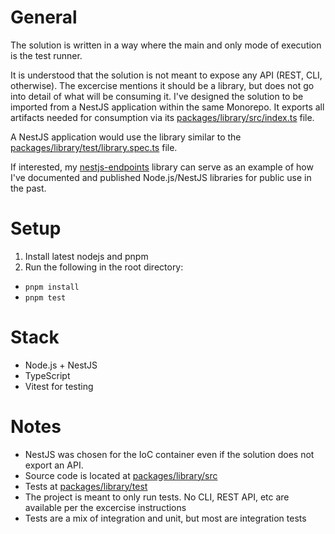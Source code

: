 # General

The solution is written in a way where the main and only mode of execution is the test runner.

It is understood that the solution is not meant to expose any API (REST, CLI, otherwise). The excercise mentions it should be a library, but does not go into detail of what will be consuming it. I've designed the solution to be imported from a NestJS application within the same Monorepo. It exports all artifacts needed for consumption via its [packages/library/src/index.ts](packages/library/src/index.ts) file.

A NestJS application would use the library similar to the [packages/library/test/library.spec.ts](packages/library/test/library.spec.ts) file.

If interested, my [nestjs-endpoints](https://github.com/rhyek/nestjs-endpoints) library can serve as an example of how I've documented and published Node.js/NestJS libraries for public use in the past.

# Setup

1. Install latest nodejs and pnpm
2. Run the following in the root directory:

- `pnpm install`
- `pnpm test`

# Stack

- Node.js + NestJS
- TypeScript
- Vitest for testing

# Notes

- NestJS was chosen for the IoC container even if the solution does not export an API.
- Source code is located at [packages/library/src](packages/library/src/)
- Tests at [packages/library/test](packages/library/test/)
- The project is meant to only run tests. No CLI, REST API, etc are available per the excercise instructions
- Tests are a mix of integration and unit, but most are integration tests
